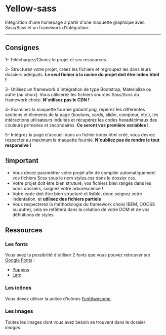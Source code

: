 # Yellow-sass
Intégration d'une homepage à partir d'une maquette graphique avec Sass/Scss et un framework d'intégration.

---

## Consignes

1- Téléchargez/Clonez le projet et ses ressources.

2- Structurez votre projet, créez les fichiers et regroupez les dans leurs dossiers adéquats. **Le seul fichier à la racine du projet doit être index.html !**

3- Utilisez un framework d'intégration de type Bootstrap, Materialize ou autre (au choix). Vous utiliserez les fichiers sources Sass/Scss du framework choisi. **N'utilisez pas le CDN !**

4- Examinez la maquette fournie *gabarit.png*, repérez les différentes sections et élements de la page (boutons, cards, slider, compteur, etc.), les intéractions utilisateurs induites et récupérez les codes hexadécimaux des couleurs primaires et secondaires. **Ce seront vos première variables !**.

5- Intégrez la page d'accueil dans un fichier index.html créé, vous devrez respecter au maximum la maquette fournie. **N'oubliez pas de rendre le tout responsive !**

## !important

* Vous devez paramétrer votre projet afin de compiler automatiquement vos fichiers Scss sous le nom styles.css dans le dossier css.
* Votre projet doit être bien struturé, vos fichiers bien rangés dans les bons dossiers, soignez votre arborescence !
* Votre code doit être bien structuré et lisible, donc soignez votre indentation, et **utilisez des fichiers partiels**
* Vous respecterez la méthodologie du framework choisi (BEM, OOCSS ou autre), cela se reflètera dans la création de votre DOM et de vos définitions de styles.

## Ressources

### Les fonts

Vous avez la possibilité d'utiliser 2 fonts que vous pouvez retrouver sur [Google Fonts](https://fonts.google.com/) :
* [Poppins](https://fonts.google.com/specimen/Poppins)
* [Lato](https://fonts.google.com/specimen/Lato)

### Les icônes

Vous devez utiliser la police d'icônes [FontAwesome](http://fontawesome.io/).

### Les images

Toutes les images dont vous avez besoin se trouvent dans le dossier *images*
